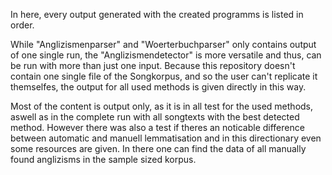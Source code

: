 In here, every output generated with the created programms is listed in order.

While "Anglizismenparser" and "Woerterbuchparser" only contains output of one single run, the "Anglizismendetector" is more versatile
and thus, can be run with more than just one input. Because this repository doesn't contain one single file of the Songkorpus, and so the user can't replicate it themselfes, the output for all used methods is given directly in this way. 

Most of the content is output only, as it is in all test for the used methods, aswell as in the complete run with all songtexts with the best detected method.
However there was also a test if theres an noticable difference between automatic and manuell lemmatisation and in this directionary even some resources are given. In there one can find the data of all manually found anglizisms in the sample sized korpus.
